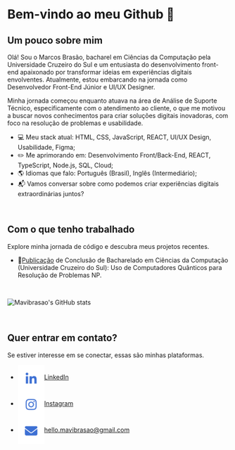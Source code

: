 <!--Um pouco sobre mim (Início)-->
#  Bem-vindo ao meu Github 👋
## Um pouco sobre mim
<p>Olá! Sou o Marcos Brasão, bacharel em Ciências da Computação pela Universidade Cruzeiro do Sul e um entusiasta do desenvolvimento front-end apaixonado por transformar ideias em experiências digitais envolventes. Atualmente, estou embarcando na jornada como Desenvolvedor Front-End Júnior e UI/UX Designer.</p>
<p>Minha jornada começou enquanto atuava na área de Análise de Suporte Técnico, especificamente com o atendimento ao cliente, o que me motivou a buscar novos conhecimentos para criar soluções digitais inovadoras, com foco na resolução de problemas e usabilidade.</p>
<ul>
  <li>💻 Meu stack atual: HTML, CSS, JavaScript, REACT, UI/UX Design, Usabilidade, Figma;</li>
  <li>✏️ Me aprimorando em: Desenvolvimento Front/Back-End, REACT, TypeScript, Node.js, SQL, Cloud;</li>
  <li>🌎 Idiomas que falo: Português (Brasil), Inglês (Intermediário);</li>
  <li>📬 Vamos conversar sobre como podemos criar experiências digitais extraordinárias juntos?</li>
</ul>
<br>
<!--Um pouco sobre mim (Fim)-->

<!--Projetos (Início)-->
## Com o que tenho trabalhado
<p>Explore minha jornada de código e descubra meus projetos recentes.</p>
<ul>
  <li>📝<a href="https://drive.google.com/file/d/1l53yBF8m19qy-iMEZIgn4S2mM-L9KQ1X/view?usp=drive_link" target="_blank">Publicação</a> de Conclusão de Bacharelado em Ciências da Computação 
  (Universidade Cruzeiro do Sul): Uso de Computadores Quânticos para Resolução de Problemas NP.</li>
</ul>
<br>

  ![Mavibrasao's GitHub stats](https://github-readme-stats.vercel.app/api?username=mavibrasao&show_icons=true&hide=contribs,prs&cache_seconds=86400&theme=github_dark_dimmed)

<br>
<!--Projetos (Fim)-->

<!--Quer entrar em contato? (Início)-->
## Quer entrar em contato?
<p>Se estiver interesse em se conectar, essas são minhas plataformas.</p>
<ul>
  <li><a href="https://www.linkedin.com/in/mavibrasao/" target="_blank"><img align="center" src="https://raw.githubusercontent.com/mavibrasao/Mavibrasao/main/icons_sociallinkedin.svg"           alt="https://www.linkedin.com/in/mavibrasao/" height="60" width="60" />LinkedIn</a></li>
  <li><a href="https://www.instagram.com/mavibrasao/" target="_blank"><img align="center" src="https://raw.githubusercontent.com/mavibrasao/Mavibrasao/main/icons_socialinstagram.svg"            alt="https://www.instagram.com/mavibrasao/" height="60" width="60" />Instagram</a></li>
  <li><a href="mailto:hello.mavibrasao@gmail.com"><img align="center" src="https://raw.githubusercontent.com/mavibrasao/Mavibrasao/main/icons_socialmail.svg" alt="Enviar e-mail para:            hello.mavibrasao@gmail.com" height="60" width="60" />hello.mavibrasao@gmail.com</a></li>
</ul>
<!--
<a href="" target="_blank"><img align="center" src="https://raw.githubusercontent.com/mavibrasao/Mavibrasao/main/icons_socialresume.svg" alt="Visualização de currículo" height="65" width="65" /></a>
<a href="" target="_blank"><img align="center" src="https://raw.githubusercontent.com/mavibrasao/Mavibrasao/main/icons_socialwebsite.svg" alt="" height="65" width="65" /></a>
-->
<!--Quer entrar em contato? (Fim)-->
